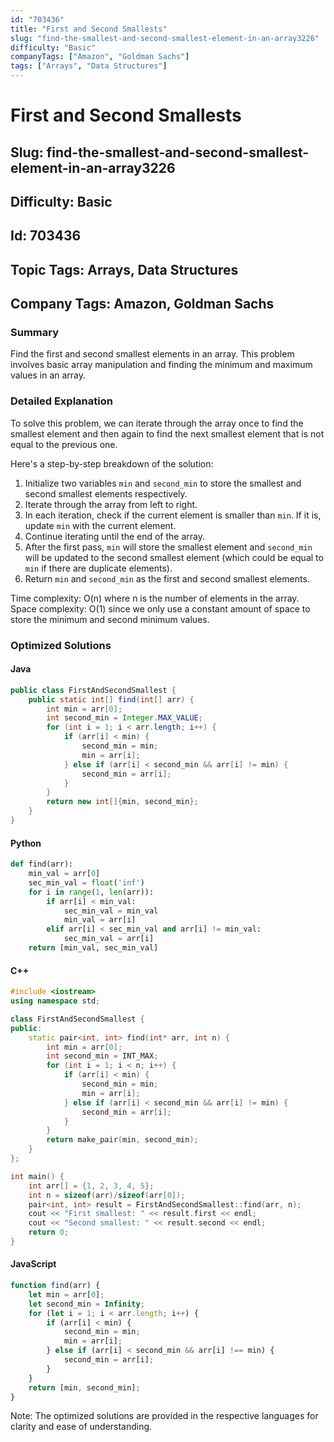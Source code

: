 ```yaml
---
id: "703436"
title: "First and Second Smallests"
slug: "find-the-smallest-and-second-smallest-element-in-an-array3226"
difficulty: "Basic"
companyTags: ["Amazon", "Goldman Sachs"]
tags: ["Arrays", "Data Structures"]
---
```


# First and Second Smallests
## Slug: find-the-smallest-and-second-smallest-element-in-an-array3226
## Difficulty: Basic
## Id: 703436
## Topic Tags: Arrays, Data Structures
## Company Tags: Amazon, Goldman Sachs

### Summary
Find the first and second smallest elements in an array. This problem involves basic array manipulation and finding the minimum and maximum values in an array.

### Detailed Explanation
To solve this problem, we can iterate through the array once to find the smallest element and then again to find the next smallest element that is not equal to the previous one.

Here's a step-by-step breakdown of the solution:

1. Initialize two variables `min` and `second_min` to store the smallest and second smallest elements respectively.
2. Iterate through the array from left to right.
3. In each iteration, check if the current element is smaller than `min`. If it is, update `min` with the current element.
4. Continue iterating until the end of the array.
5. After the first pass, `min` will store the smallest element and `second_min` will be updated to the second smallest element (which could be equal to `min` if there are duplicate elements).
6. Return `min` and `second_min` as the first and second smallest elements.

Time complexity: O(n) where n is the number of elements in the array.
Space complexity: O(1) since we only use a constant amount of space to store the minimum and second minimum values.

### Optimized Solutions

#### Java
```java
public class FirstAndSecondSmallest {
    public static int[] find(int[] arr) {
        int min = arr[0];
        int second_min = Integer.MAX_VALUE;
        for (int i = 1; i < arr.length; i++) {
            if (arr[i] < min) {
                second_min = min;
                min = arr[i];
            } else if (arr[i] < second_min && arr[i] != min) {
                second_min = arr[i];
            }
        }
        return new int[]{min, second_min};
    }
}
```

#### Python
```python
def find(arr):
    min_val = arr[0]
    sec_min_val = float('inf')
    for i in range(1, len(arr)):
        if arr[i] < min_val:
            sec_min_val = min_val
            min_val = arr[i]
        elif arr[i] < sec_min_val and arr[i] != min_val:
            sec_min_val = arr[i]
    return [min_val, sec_min_val]
```

#### C++
```cpp
#include <iostream>
using namespace std;

class FirstAndSecondSmallest {
public:
    static pair<int, int> find(int* arr, int n) {
        int min = arr[0];
        int second_min = INT_MAX;
        for (int i = 1; i < n; i++) {
            if (arr[i] < min) {
                second_min = min;
                min = arr[i];
            } else if (arr[i] < second_min && arr[i] != min) {
                second_min = arr[i];
            }
        }
        return make_pair(min, second_min);
    }
};

int main() {
    int arr[] = {1, 2, 3, 4, 5};
    int n = sizeof(arr)/sizeof(arr[0]);
    pair<int, int> result = FirstAndSecondSmallest::find(arr, n);
    cout << "First smallest: " << result.first << endl;
    cout << "Second smallest: " << result.second << endl;
    return 0;
}
```

#### JavaScript
```javascript
function find(arr) {
    let min = arr[0];
    let second_min = Infinity;
    for (let i = 1; i < arr.length; i++) {
        if (arr[i] < min) {
            second_min = min;
            min = arr[i];
        } else if (arr[i] < second_min && arr[i] !== min) {
            second_min = arr[i];
        }
    }
    return [min, second_min];
}
```

Note: The optimized solutions are provided in the respective languages for clarity and ease of understanding.